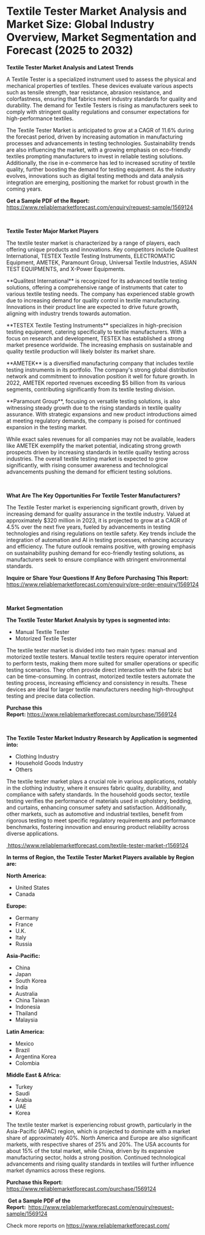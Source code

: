 <p><h1>Textile Tester Market Analysis and Market Size: Global Industry Overview, Market Segmentation and Forecast (2025 to 2032)</h1></p><p><strong>Textile Tester Market Analysis and Latest Trends</strong></p>
<p><p>A Textile Tester is a specialized instrument used to assess the physical and mechanical properties of textiles. These devices evaluate various aspects such as tensile strength, tear resistance, abrasion resistance, and colorfastness, ensuring that fabrics meet industry standards for quality and durability. The demand for Textile Testers is rising as manufacturers seek to comply with stringent quality regulations and consumer expectations for high-performance textiles.</p><p>The Textile Tester Market is anticipated to grow at a CAGR of 11.6% during the forecast period, driven by increasing automation in manufacturing processes and advancements in testing technologies. Sustainability trends are also influencing the market, with a growing emphasis on eco-friendly textiles prompting manufacturers to invest in reliable testing solutions. Additionally, the rise in e-commerce has led to increased scrutiny of textile quality, further boosting the demand for testing equipment. As the industry evolves, innovations such as digital testing methods and data analysis integration are emerging, positioning the market for robust growth in the coming years.</p></p>
<p><strong>Get a Sample PDF of the Report:&nbsp;</strong> <a href="https://www.reliablemarketforecast.com/enquiry/request-sample/1569124?utm_campaign=2289&utm_medium=2&utm_source=Github&utm_content=ia&utm_term=18022025&utm_id=textile-tester">https://www.reliablemarketforecast.com/enquiry/request-sample/1569124</a></p>
<p>&nbsp;</p>
<p><strong>Textile Tester Major Market Players</strong></p>
<p><p>The textile tester market is characterized by a range of players, each offering unique products and innovations. Key competitors include Qualitest International, TESTEX Textile Testing Instruments, ELECTROMATIC Equipment, AMETEK, Paramount Group, Universal Textile Industries, ASIAN TEST EQUIPMENTS, and X-Power Equipments.</p><p>**Qualitest International** is recognized for its advanced textile testing solutions, offering a comprehensive range of instruments that cater to various textile testing needs. The company has experienced stable growth due to increasing demand for quality control in textile manufacturing. Innovations in their product line are expected to drive future growth, aligning with industry trends towards automation.</p><p>**TESTEX Textile Testing Instruments** specializes in high-precision testing equipment, catering specifically to textile manufacturers. With a focus on research and development, TESTEX has established a strong market presence worldwide. The increasing emphasis on sustainable and quality textile production will likely bolster its market share.</p><p>**AMETEK** is a diversified manufacturing company that includes textile testing instruments in its portfolio. The company's strong global distribution network and commitment to innovation position it well for future growth. In 2022, AMETEK reported revenues exceeding $5 billion from its various segments, contributing significantly from its textile testing division.</p><p>**Paramount Group**, focusing on versatile testing solutions, is also witnessing steady growth due to the rising standards in textile quality assurance. With strategic expansions and new product introductions aimed at meeting regulatory demands, the company is poised for continued expansion in the testing market.</p><p>While exact sales revenues for all companies may not be available, leaders like AMETEK exemplify the market potential, indicating strong growth prospects driven by increasing standards in textile quality testing across industries. The overall textile testing market is expected to grow significantly, with rising consumer awareness and technological advancements pushing the demand for efficient testing solutions.</p></p>
<p>&nbsp;</p>
<p><strong>What Are The Key Opportunities For Textile Tester Manufacturers?</strong></p>
<p><p>The Textile Tester market is experiencing significant growth, driven by increasing demand for quality assurance in the textile industry. Valued at approximately $320 million in 2023, it is projected to grow at a CAGR of 4.5% over the next five years, fueled by advancements in testing technologies and rising regulations on textile safety. Key trends include the integration of automation and AI in testing processes, enhancing accuracy and efficiency. The future outlook remains positive, with growing emphasis on sustainability pushing demand for eco-friendly testing solutions, as manufacturers seek to ensure compliance with stringent environmental standards.</p></p>
<p><strong>Inquire or Share Your Questions If Any Before Purchasing This Report:</strong> <a href="https://www.reliablemarketforecast.com/enquiry/pre-order-enquiry/1569124?utm_campaign=2289&utm_medium=2&utm_source=Github&utm_content=ia&utm_term=18022025&utm_id=textile-tester">https://www.reliablemarketforecast.com/enquiry/pre-order-enquiry/1569124</a></p>
<p>&nbsp;</p>
<p><strong>Market Segmentation</strong></p>
<p><strong>The Textile Tester Market Analysis by types is segmented into:</strong></p>
<p><ul><li>Manual Textile Tester</li><li>Motorized Textile Tester</li></ul></p>
<p><p>The textile tester market is divided into two main types: manual and motorized textile testers. Manual textile testers require operator intervention to perform tests, making them more suited for smaller operations or specific testing scenarios. They often provide direct interaction with the fabric but can be time-consuming. In contrast, motorized textile testers automate the testing process, increasing efficiency and consistency in results. These devices are ideal for larger textile manufacturers needing high-throughput testing and precise data collection.</p></p>
<p><strong>Purchase this Report:&nbsp;</strong><a href="https://www.reliablemarketforecast.com/purchase/1569124?utm_campaign=2289&utm_medium=2&utm_source=Github&utm_content=ia&utm_term=18022025&utm_id=textile-tester">https://www.reliablemarketforecast.com/purchase/1569124</a></p>
<p>&nbsp;</p>
<p><strong>The Textile Tester Market Industry Research by Application is segmented into:</strong></p>
<p><ul><li>Clothing Industry</li><li>Household Goods Industry</li><li>Others</li></ul></p>
<p><p>The textile tester market plays a crucial role in various applications, notably in the clothing industry, where it ensures fabric quality, durability, and compliance with safety standards. In the household goods sector, textile testing verifies the performance of materials used in upholstery, bedding, and curtains, enhancing consumer safety and satisfaction. Additionally, other markets, such as automotive and industrial textiles, benefit from rigorous testing to meet specific regulatory requirements and performance benchmarks, fostering innovation and ensuring product reliability across diverse applications.</p></p>
<p><a href="https://www.reliablemarketforecast.com/textile-tester-market-r1569124?utm_campaign=2289&utm_medium=2&utm_source=Github&utm_content=ia&utm_term=18022025&utm_id=textile-tester">&nbsp;https://www.reliablemarketforecast.com/textile-tester-market-r1569124</a></p>
<p><strong>In terms of Region, the Textile Tester Market Players available by Region are:</strong></p>
<p>
    <p> <strong> North America: </strong>
        <ul>
            <li>United States</li>
            <li>Canada</li>
        </ul>
        </p> 
    <p> <strong> Europe: </strong>
        <ul>
            <li>Germany</li>
            <li>France</li>
            <li>U.K.</li>
            <li>Italy</li>
            <li>Russia</li>
        </ul>
        </p> 
    <p> <strong> Asia-Pacific: </strong>
        <ul>
            <li>China</li>
            <li>Japan</li>
            <li>South Korea</li>
            <li>India</li>
            <li>Australia</li>
            <li>China Taiwan</li>
            <li>Indonesia</li>
            <li>Thailand</li>
            <li>Malaysia</li>
        </ul>
        </p> 
    <p> <strong> Latin America: </strong>
        <ul>
            <li>Mexico</li>
            <li>Brazil</li>
            <li>Argentina Korea</li>
            <li>Colombia</li>
        </ul>
        </p> 
    <p> <strong> Middle East & Africa: </strong>
        <ul>
            <li>Turkey</li>
            <li>Saudi</li>
            <li>Arabia</li>
            <li>UAE</li>
            <li>Korea</li>
        </ul>
    </p>
    </p>
<p><p>The textile tester market is experiencing robust growth, particularly in the Asia-Pacific (APAC) region, which is projected to dominate with a market share of approximately 40%. North America and Europe are also significant markets, with respective shares of 25% and 20%. The USA accounts for about 15% of the total market, while China, driven by its expansive manufacturing sector, holds a strong position. Continued technological advancements and rising quality standards in textiles will further influence market dynamics across these regions.</p></p>
<p><strong>Purchase this Report: </strong><a href="https://www.reliablemarketforecast.com/purchase/1569124?utm_campaign=2289&utm_medium=2&utm_source=Github&utm_content=ia&utm_term=18022025&utm_id=textile-tester">https://www.reliablemarketforecast.com/purchase/1569124</a></p>
<p>&nbsp;<strong>Get a Sample PDF of the Report:&nbsp;&nbsp;</strong><a href="https://www.reliablemarketforecast.com/enquiry/request-sample/1569124?utm_campaign=2289&utm_medium=2&utm_source=Github&utm_content=ia&utm_term=18022025&utm_id=textile-tester">https://www.reliablemarketforecast.com/enquiry/request-sample/1569124</a></p>
<p><strong></strong></p>
<p>Check more reports on <a href="https://www.reliablemarketforecast.com/?utm_campaign=2289&utm_medium=2&utm_source=Github&utm_content=ia&utm_term=18022025&utm_id=textile-tester">https://www.reliablemarketforecast.com/</a></p>